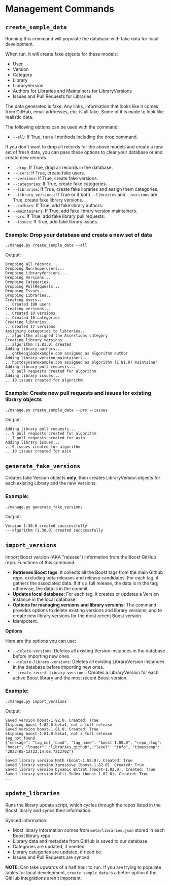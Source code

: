# Management Commands

## `create_sample_data`

Running this command will populate the database with fake data for local development.

When run, it will create fake objects for these models:

- User
- Version
- Category
- Library
- LibraryVersion
- Authors for Libraries and Maintainers for LibraryVersions
- Issues and Pull Requests for Libraries

The data generated is fake. Any links, information that looks like it comes from GitHub, email addresses, etc. is all fake. Some of it is made to look like realistic data.

The following options can be used with the command:

- `--all`: If True, run all methods including the drop command.

If you don't want to drop all records for the above models and create a new set of fresh data, you can pass these options to clear your database or and create new records.

- `--drop`: If True, drop all records in the database.
- `--users`: If True, create fake users.
- `--versions`: If True, create fake versions.
- `--categories`: If True, create fake categories.
- `--libraries`: If True, create fake libraries and assign them categories.
- `--library_versions`: If True or if both `--libraries` and `--versions` are True, create fake library versions.
- `--authors`: If True, add fake library authors.
- `--maintainers`: If True, add fake library version maintainers.
- `--prs`: If True, add fake library pull requests.
- `--issues`: If True, add fake library issues.

### Example: Drop your database and create a new set of data

    ./manage.py create_sample_data --all

Output:

    Dropping all records...
    Dropping Non-Superusers...
    Dropping LibraryVersions...
    Dropping Versions...
    Dropping Categories...
    Dropping PullRequests...
    Dropping Issues...
    Dropping Libraries...
    Creating users...
    ...Created 100 users
    Creating versions...
    ...Created 10 versions
    ...Created 10 categories
    Creating libraries...
    ...Created 17 versions
    Assigning categories to libraries...
    ...algorithm assigned the Assertions category
    Creating library versions...
    ...algorithm (1.81.0) created
    Adding library authors...
    ...ghtkeoqjao@example.com assigned as algorithm author
    Adding library version maintainers...
    ...hpztdsynsa@example.com assigned as algorithm (1.81.0) maintainer
    Adding library pull requests...
    ...6 pull requests created for algorithm
    Adding library issues...
    ...10 issues created for algorithm


### Example: Create new pull requests and issues for existing library objects

    ./manage.py create_sample_data --prs --issues

Output:

    Adding library pull requests...
    ...9 pull requests created for algorithm
    ...7 pull requests created for asio
    Adding library issues...
    ...9 issues created for algorithm
    ...10 issues created for asio


## `generate_fake_versions`

Creates fake Version objects **only**, then creates LibraryVersion objects for each existing Library and the new Versions.

### Example:

    ./manage.py generate_fake_versions

Output:

    Version 1.30.0 created succcessfully
    ---algorithm (1.30.0) created succcessfully


## `import_versions`

Import Boost version (AKA "release") information from the Boost GitHub repo. Functions of this command:

- **Retrieves Boost tags**: It collects all the Boost tags from the main Github repo, excluding beta releases and release candidates. For each tag, it gathers the associated data. If it's a full release, the data is in the tag; otherwise, the data is in the commit.
- **Updates local database**: For each tag, it creates or updates a Version instance in the local database.
- **Options for managing versions and library versions**: The command provides options to delete existing versions and library versions, and to create new library versions for the most recent Boost version.
- Idempotent.

**Options**

Here are the options you can use:

- `--delete-versions`: Deletes all existing Version instances in the database before importing new ones.
- `--delete-library-versions`: Deletes all existing LibraryVersion instances in the database before importing new ones.
- `--create-recent-library-versions`: Creates a LibraryVersion for each active Boost library and the most recent Boost version.


### Example:

    ./manage.py import_versions

Output:

    Saved version boost-1.82.0. Created: True
    Skipping boost-1.82.0.beta1, not a full release
    Saved version boost-1.81.0. Created: True
    Skipping boost-1.81.0.beta1, not a full release
    tag_not_found
    {"message": "tag_not_found", "tag_name": "boost-1.80.0", "repo_slug": "boost", "logger": "libraries.github", "level": "info", "timestamp": "2023-05-12T22:14:08.721270Z"}
    ...
    Saved library version Math (boost-1.82.0). Created: True
    Saved library version Xpressive (boost-1.82.0). Created: True
    Saved library version Dynamic Bitset (boost-1.82.0). Created: True
    Saved library version Multi-Index (boost-1.82.0). Created: True
    ...


## `update_libraries`

Runs the library update script, which cycles through the repos listed in the Boost library and syncs their information.

Synced information:

- Most library information comes from `meta/libraries.json` stored in each Boost library repo
- Library data and metadata from GitHub is saved to our database
- Categories are updated, if needed
- Library categories are updated, if need be.
- Issues and Pull Requests are synced

**NOTE**: Can take upwards of a half hour to run. If you are trying to populate tables for local development, `create_sample_data` is a better option if the GitHub integrations aren't important.
